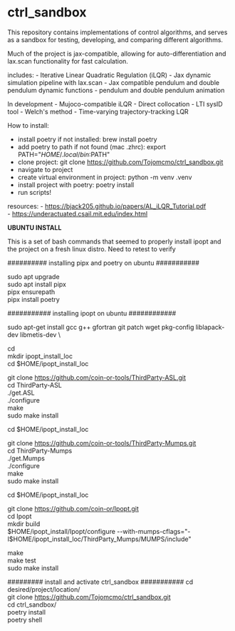 # ctrl_sandbox
This repository contains implementations of control algorithms, and serves as a sandbox for testing, developing, and comparing different algorithms.

Much of the project is jax-compatible, allowing for auto-differentiation and lax.scan functionality for fast calculation.


includes:
    - Iterative Linear Quadratic Regulation (iLQR)
    - Jax dynamic simulation pipeline with lax.scan
    - Jax compatible pendulum and double pendulum dynamic functions
    - pendulum and double pendulum animation 

In development
    - Mujoco-compatible iLQR
    - Direct collocation
    - LTI sysID tool - Welch's method
    - Time-varying trajectory-tracking LQR
    

How to install:

 - install poetry if not installed: brew install poetry
 - add poetry to path if not found (mac .zhrc): export PATH="$HOME/.local/bin:$PATH"
 - clone project: git clone https://github.com/Tojomcmo/ctrl_sandbox.git
 - navigate to project
 - create virtual environment in project: python -m venv .venv
 - install project with poetry: poetry install
 - run scripts!


resources:
    - https://bjack205.github.io/papers/AL_iLQR_Tutorial.pdf    
    - https://underactuated.csail.mit.edu/index.html


**UBUNTU INSTALL**

This is a set of bash commands that seemed to properly install ipopt and the project on a fresh linux distro.
Need to retest to verify

########## installing pipx and poetry on ubuntu ###########

sudo apt upgrade \
sudo apt install pipx \
pipx ensurepath \
pipx install poetry


########### installing ipopt on ubuntu ############

sudo apt-get install gcc g++ gfortran git patch wget pkg-config liblapack-dev libmetis-dev \

cd \
mkdir ipopt_install_loc \
cd $HOME/ipopt_install_loc

git clone https://github.com/coin-or-tools/ThirdParty-ASL.git \
cd ThirdParty-ASL \
./get.ASL \
./configure \
make \
sudo make install

cd $HOME/ipopt_install_loc

git clone https://github.com/coin-or-tools/ThirdParty-Mumps.git \
cd ThirdParty-Mumps \
./get.Mumps \
./configure \
make \
sudo make install

cd $HOME/ipopt_install_loc

git clone https://github.com/coin-or/Ipopt.git \
cd Ipopt \
mkdir build \
$HOME/ipopt_install/Ipopt/configure --with-mumps-cflags="-I$HOME/ipopt_install_loc/ThirdParty_Mumps/MUMPS/include"

make \
make test \
sudo make install


######### install and activate ctrl_sandbox ###########
cd desired/project/location/ \
git clone https://github.com/Tojomcmo/ctrl_sandbox.git \
cd ctrl_sandbox/ \
poetry install \
poetry shell